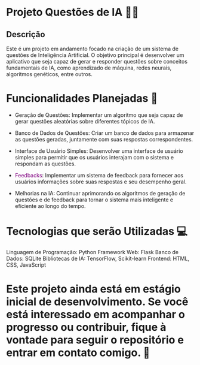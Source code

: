 # Projeto Questões de IA 🧠💡
## Descrição
Este é um projeto em andamento focado na criação de um sistema de questões de Inteligência Artificial. O objetivo principal é desenvolver um aplicativo que seja capaz de gerar e responder questões sobre conceitos fundamentais de IA, como aprendizado de máquina, redes neurais, algoritmos genéticos, entre outros.

# Funcionalidades Planejadas 🚀
- Geração de Questões: Implementar um algoritmo que seja capaz de gerar questões aleatórias sobre diferentes tópicos de IA.

- Banco de Dados de Questões: Criar um banco de dados para armazenar as questões geradas, juntamente com suas respostas correspondentes.

- Interface de Usuário Simples: Desenvolver uma interface de usuário simples para permitir que os usuários interajam com o sistema e respondam as questões.

- <span style="color:purple;">Feedbacks</span>: Implementar um sistema de feedback para fornecer aos usuários informações sobre suas respostas e seu desempenho geral.

- Melhorias na IA: Continuar aprimorando os algoritmos de geração de questões e de feedback para tornar o sistema mais inteligente e eficiente ao longo do tempo.

# Tecnologias que serão Utilizadas 💻
Linguagem de Programação: Python
Framework Web: Flask
Banco de Dados: SQLite
Bibliotecas de IA: TensorFlow, Scikit-learn
Frontend: HTML, CSS, JavaScript

# Este projeto ainda está em estágio inicial de desenvolvimento. Se você está interessado em acompanhar o progresso ou contribuir, fique à vontade para seguir o repositório e entrar em contato comigo. 🌱

